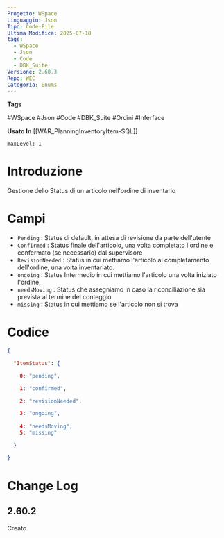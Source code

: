 ```yaml
---
Progetto: WSpace
Linguaggio: Json
Tipo: Code-File
Ultima Modifica: 2025-07-18
tags:
  - WSpace
  - Json
  - Code
  - DBK_Suite
Versione: 2.60.3
Repo: WEC
Categoria: Enums
---
```

**Tags**

#WSpace #Json #Code #DBK_Suite #Ordini  #Inferface 

**Usato In**
[[WAR_PlanningInventoryItem-SQL]]

```table-of-contents
maxLevel: 1
```

# Introduzione

Gestione dello Status di un articolo nell'ordine di inventario 

# Campi 
- `Pending` : Status di default, in attesa di revisione da parte dell'utente 
- `Confirmed` : Status finale dell'articolo, una volta completato l'ordine e confermato (se necessario) dal supervisore 
- `RevisionNeeded` : Status in cui mettiamo l'articolo al completamento dell'ordine, una volta inventariato.
- `ongoing` : Status Intermedio in cui mettiamo l'articolo una volta iniziato l'ordine,
- `needsMoving` : Status che assegniamo in caso la riconciliazione sia prevista al termine del conteggio 
- `missing` : Status in cui mettiamo se l'articolo non si trova 



# Codice 
```Json cpp fold title:PlanningInventoryItemStatus 
{

  "ItemStatus": {

    0: "pending",

    1: "confirmed",

    2: "revisionNeeded",

    3: "ongoing",
    
    4: "needsMoving",
    5: "missing"

  }

}

```

# Change Log
## 2.60.2
Creato 


